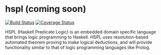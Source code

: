 # hspl (coming soon)

[![Build Status](https://travis-ci.org/jbearer/hspl.svg?branch=master)](https://travis-ci.org/jbearer/hspl)
[![Coverage Status](https://coveralls.io/repos/github/jbearer/hspl/badge.svg?branch=master)](https://coveralls.io/github/jbearer/hspl?branch=master)

HSPL (Haskell Predicate Logic) is an embedded domain specific language that
brings logic programming to Haskell. HSPL uses resolution-based automated
theorem proving to make logical deductions, and will provide functionality
similar to that of logic programming languages like Prolog.
